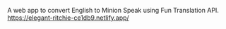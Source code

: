 A web app to convert English to Minion Speak using Fun Translation API.
https://elegant-ritchie-ce1db9.netlify.app/
